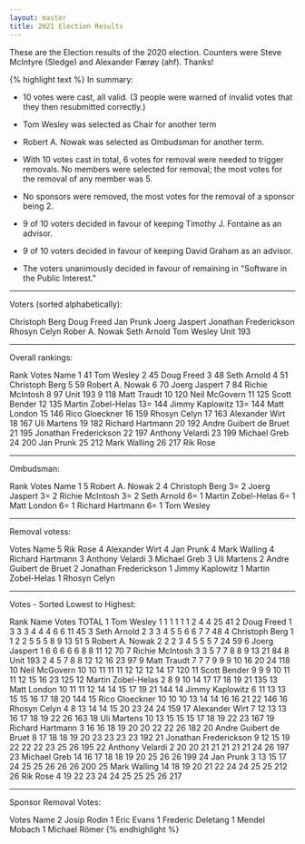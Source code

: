 ```yaml
---
layout: master
title: 2021 Election Results
---
```

These are the Election results of the 2020 election. Counters were
Steve McIntyre (Sledge) and Alexander Færøy (ahf). Thanks!

{% highlight text %}
In summary:

* 10 votes were cast, all valid.
  (3 people were warned of invalid votes that they then
   resubmitted correctly.)

* Tom Wesley was selected as Chair for another term

* Robert A. Nowak was selected as Ombudsman for another term.

* With 10 votes cast in total, 6 votes for removal were needed to
  trigger removals. No members were selected for removal; the most
  votes for the removal of any member was 5.

* No sponsors were removed, the most votes for the removal of a sponsor
  being 2.

* 9 of 10 voters decided in favour of keeping Timothy J. Fontaine as
  an advisor.

* 9 of 10 voters decided in favour of keeping David Graham as an
  advisor.

* The voters unanimously decided in favour of remaining in "Software in
  the Public Interest."

-------------------------------------------------------------

Voters (sorted alphabetically):

Christoph Berg
Doug Freed
Jan Prunk
Joerg Jaspert
Jonathan Frederickson
Rhosyn Celyn
Rober A. Nowak
Seth Arnold
Tom Wesley
Unit 193

-------------------------------------------------------------

Overall rankings:

Rank Votes  Name
  1    41   Tom Wesley
  2    45   Doug Freed
  3    48   Seth Arnold
  4    51   Christoph Berg
  5    59   Robert A. Nowak
  6    70   Joerg Jaspert
  7    84   Richie McIntosh
  8    97   Unit 193
  9   118   Matt Traudt
 10   120   Neil McGovern
 11   125   Scott Bender
 12   135   Martin Zobel-Helas
 13=  144   Jimmy Kaplowitz
 13=  144   Matt London
 15   146   Rico Gloeckner
 16   159   Rhosyn Celyn
 17   163   Alexander Wirt
 18   167   Uli Martens
 19   182   Richard Hartmann
 20   192   Andre Guibert de Bruet
 21   195   Jonathan Frederickson
 22   197   Anthony Velardi
 23   199   Michael Greb
 24   200   Jan Prunk
 25   212   Mark Walling
 26   217   Rik Rose

-------------------------------------------------------------

Ombudsman:

Rank Votes  Name
  1     5   Robert A. Nowak
  2     4   Christoph Berg
  3=    2   Joerg Jaspert
  3=    2   Richie McIntosh
  3=    2   Seth Arnold
  6=    1   Martin Zobel-Helas
  6=    1   Matt London
  6=    1   Richard Hartmann
  6=    1   Tom Wesley

-------------------------------------------------------------

Removal votess:

Votes Name
  5   Rik Rose
  4   Alexander Wirt
  4   Jan Prunk
  4   Mark Walling
  4   Richard Hartmann
  3   Anthony Velardi
  3   Michael Greb
  3   Uli Martens
  2   Andre Guibert de Bruet
  2   Jonathan Frederickson
  1   Jimmy Kaplowitz
  1   Martin Zobel-Helas
  1   Rhosyn Celyn

-------------------------------------------------------------

Votes - Sorted Lowest to Highest:

Rank Name                   Votes                         TOTAL
  1  Tom Wesley             1 1 1 1 1 1 2 4 4 25            41
  2  Doug Freed             1 3 3 3 4 4 4 6 6 11            45
  3  Seth Arnold            2 3 3 4 5 5 6 6 7 7             48
  4  Christoph Berg         1 1 2 2 5 5 5 8 9 13            51
  5  Robert A. Nowak        2 2 2 3 4 5 5 5 7 24            59
  6  Joerg Jaspert          1 6 6 6 6 6 8 8 11 12           70
  7  Richie McIntosh        3 3 5 7 7 8 8 9 13 21           84
  8  Unit 193               2 4 5 7 8 8 12 12 16 23         97
  9  Matt Traudt            7 7 7 9 9 9 10 16 20 24        118
 10  Neil McGovern          10 10 11 11 11 12 12 12 14 17  120
 11  Scott Bender           9 9 9 10 11 11 12 15 16 23     125
 12  Martin Zobel-Helas     2 8 9 10 14 17 17 18 19 21     135
 13  Matt London            10 11 11 12 14 14 15 17 19 21  144
 14  Jimmy Kaplowitz        6 11 13 13 15 15 16 17 18 20   144
 15  Rico Gloeckner         10 10 10 13 14 14 16 16 21 22  146
 16  Rhosyn Celyn           4 8 13 14 14 15 20 23 24 24    159
 17  Alexander Wirt         7 12 13 13 16 17 18 19 22 26   163
 18  Uli Martens            10 13 15 15 15 17 18 19 22 23  167
 19  Richard Hartmann       3 16 16 18 19 20 20 22 22 26   182
 20  Andre Guibert de Bruet 8 17 18 18 19 20 23 23 23 23   192
 21  Jonathan Frederickson  9 12 15 19 22 22 22 23 25 26   195
 22  Anthony Velardi        2 20 20 21 21 21 21 21 24 26   197
 23  Michael Greb           14 16 17 18 18 19 20 25 26 26  199
 24  Jan Prunk              3 13 15 17 24 25 25 26 26 26   200
 25  Mark Walling           14 18 19 20 21 22 24 24 25 25  212
 26  Rik Rose               4 19 22 23 24 24 25 25 25 26   217

-------------------------------------------------------------

Sponsor Removal Votes:

Votes Name
   2  Josip Rodin
   1  Eric Evans
   1  Frederic Deletang
   1  Mendel Mobach
   1  Michael Römer
{% endhighlight %}
